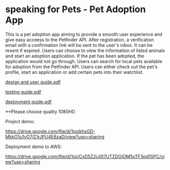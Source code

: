 # speaking for Pets - Pet Adoption App

This is a pet adoption app aiming to provide a smooth user experience and give easy acceess to the Petfinder API. After registration, a verification email with a confirmation link will be sent to the user's inbox. It can be resent if expired. Users can choose to view the information of listed animals and start an adoption application. If the pet has been adopted, the application would not go through. Users can search for local pets available for adoption from the Petfinder API. Users can either check out the pet's profile, start an application or add certain pets into their watchlist.

[design and user guide.pdf](https://github.com/user-attachments/files/15890096/design.and.user.guide.pdf)

[testing guide.pdf](https://github.com/user-attachments/files/15890099/testing.guide.pdf)

[deployment guide.pdf](https://github.com/user-attachments/files/15890101/deployment.guide.pdf)


**Please choose quality 1080HD

Project demo:

https://drive.google.com/file/d/1iqzkhsGD-MkkO1u1yO7j21rJPU4E6zaD/view?usp=sharing

Deployment demo to AWS:

https://drive.google.com/file/d/1oUCxD5Z2jJ0l7UTZDOiOM5xTF3pd1SPC/view?usp=sharing 
